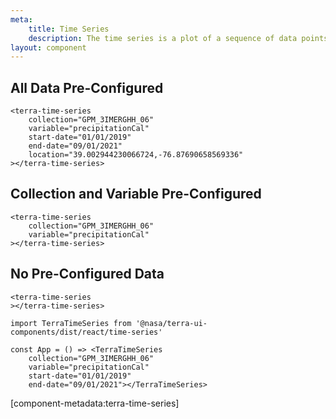 ```yaml
---
meta:
    title: Time Series
    description: The time series is a plot of a sequence of data points that occur in successive order over some period of time for a given variable.
layout: component
---
```


## All Data Pre-Configured

```html:preview
<terra-time-series
    collection="GPM_3IMERGHH_06"
    variable="precipitationCal"
    start-date="01/01/2019"
    end-date="09/01/2021"
    location="39.002944230066724,-76.87690658569336"
></terra-time-series>
```

## Collection and Variable Pre-Configured

```html:preview
<terra-time-series
    collection="GPM_3IMERGHH_06"
    variable="precipitationCal"
></terra-time-series>
```

## No Pre-Configured Data

```html:preview
<terra-time-series
></terra-time-series>
```

```jsx:react
import TerraTimeSeries from '@nasa/terra-ui-components/dist/react/time-series'

const App = () => <TerraTimeSeries
    collection="GPM_3IMERGHH_06"
    variable="precipitationCal"
    start-date="01/01/2019"
    end-date="09/01/2021"></TerraTimeSeries>
```

[component-metadata:terra-time-series]
